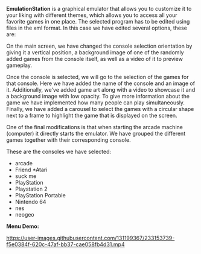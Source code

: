 **EmulationStation** is a graphical emulator that allows you to customize it to your liking with different themes, which allows you to access all your favorite games in one place.
The selected program has to be edited using files in the xml format. In this case we have edited several options, these are:

On the main screen, we have changed the console selection orientation by giving it a vertical position, a background image of one of the randomly added games from the console itself, as well as a video of it to preview gameplay.

Once the console is selected, we will go to the selection of the games for that console. Here we have added the name of the console and an image of it. Additionally, we've added game art along with a video to showcase it and a background image with low opacity. To give more information about the game we have implemented how many people can play simultaneously. Finally, we have added a carousel to select the games with a circular shape next to a frame to highlight the game that is displayed on the screen.

One of the final modifications is that when starting the arcade machine (computer) it directly starts the emulator.
We have grouped the different games together with their corresponding console.

These are the consoles we have selected:
* arcade
* Friend
*Atari
* suck me
* PlayStation
* Playstation 2
* PlayStation Portable
* Nintendo 64
* nes
* neogeo

**Menu Demo:**

https://user-images.githubusercontent.com/131199367/233153739-f5e0384f-620c-47af-bb37-cae058fb4d31.mp4

